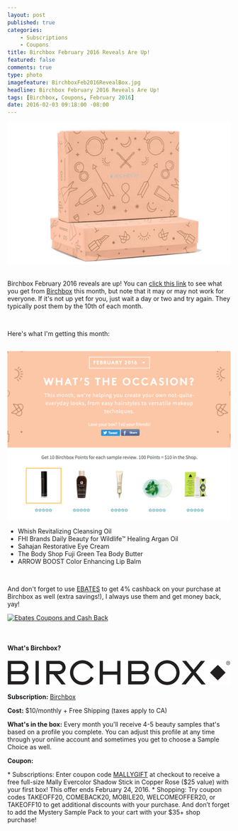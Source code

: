 ```yaml
---
layout: post
published: true
categories: 
    - Subscriptions
    - Coupons
title: Birchbox February 2016 Reveals Are Up!
featured: false
comments: true
type: photo
imagefeature: BirchboxFeb2016RevealBox.jpg
headline: Birchbox February 2016 Reveals Are Up!
tags: [Birchbox, Coupons, February 2016]
date: 2016-02-03 09:18:00 -08:00
---
```


<center><a href="https://www.birchbox.com/invite/whatsupmailbox" target="_blank">
<img src="/images/BirchboxFeb2016RevealBox.png" border="0" style="border:none;max-width:100%;" />
</a></center>

<br>

<p>Birchbox February 2016 reveals are up! You can <a href="https://www.birchbox.com/me/boxes/women/2016/2" target="_blank">click this link</a> to see what you get from <a href="https://www.birchbox.com/invite/whatsupmailbox" target="_blank">Birchbox</a> this month, but note that it may or may not work for everyone. If it's not up yet for you, just wait a day or two and try again. They typically post them by the 10th of each month.</p>

<br>

<p>Here's what I'm getting this month:</p>

<br>

<center><a href="https://www.birchbox.com/invite/whatsupmailbox" target="_blank">
<img src="/images/BirchboxFeb2016Reveal.png" border="0" style="border:none;max-width:100%;" />
</a></center>

<ul>
<li>Whish Revitalizing Cleansing Oil</li>
<li>FHI Brands Daily Beauty for Wildlife™ Healing Argan Oil</li>
<li>Sahajan Restorative Eye Cream</li>
<li>The Body Shop Fuji Green Tea Body Butter</li>
<li>ARROW BOOST Color Enhancing Lip Balm</li>
</ul>

<br>

<p>And don't forget to use <a href="http://www.ebates.com/rf.do?referrerid=nFbj2DqrCN%2BpB5AWKzmAFQ%3D%3D&eeid=30337" target="_blank">EBATES</a> to get 4% cashback on your purchase at Birchbox as well (extra savings!), I always use them and get money back, yay!</p>

<a href='http://www.ebates.com/rf.do?referrerid=nFbj2DqrCN%2BpB5AWKzmAFQ%3D%3D&eeid=28585' target='_blank' rel='nofollow'><img src='http://www.ebates.com/referral/2012/global_files/images/ebates_logo.png' alt='Ebates Coupons and Cash Back' height='31' width='171' border='0'/></a>

<br>

<H4>What's Birchbox?</H4>

<center><a href="https://www.birchbox.com/invite/whatsupmailbox" target="_blank">
<img src="/images/BirchboxLogo.png" border="0" style="border:none;max-width:100%;" alt="Birchbox!" />
</a></center>

<p><b>Subscription:</b> <a href="https://www.birchbox.com/invite/whatsupmailbox" target="_blank">Birchbox</a></p>
<p><b>Cost:</b> $10/monthly + Free Shipping (taxes apply to CA)</p>
<p><b>What's in the box:</b> Every month you'll receive 4-5 beauty samples that's based on a profile you complete. You can adjust this profile at any time through your online account and sometimes you get to choose a Sample Choice as well.</p>
<p><b>Coupon:</b></p>
* Subscriptions: Enter coupon code <a href="https://www.birchbox.com/invite/whatsupmailbox" target="_blank">MALLYGIFT</a> at checkout to receive a free full-size Mally Evercolor Shadow Stick in Copper Rose ($25 value) with your first box! This offer ends February 24, 2016.
* Shopping: Try coupon codes TAKEOFF20, COMEBACK20, MOBILE20, WELCOMEOFFER20, or TAKEOFF10 to get additional discounts with your purchase. And don’t forget to add the Mystery Sample Pack to your cart with your $35+ shop purchase!
